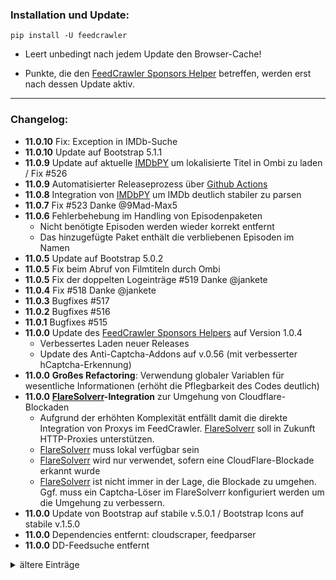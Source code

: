 ### Installation und Update:

`pip install -U feedcrawler`

- Leert unbedingt nach jedem Update den Browser-Cache!

- Punkte, die den [FeedCrawler Sponsors Helper](https://github.com/rix1337/RSScrawler/wiki/5.-FeedCrawler-Sponsors-Helper) betreffen, werden erst nach dessen Update aktiv.

---

### Changelog:
- **11.0.10** Fix: Exception in IMDb-Suche
- **11.0.10** Update auf Bootstrap 5.1.1
- **11.0.9** Update auf aktuelle [IMDbPY](https://imdbpy.github.io/) um lokalisierte Titel in Ombi zu laden / Fix #526
- **11.0.9** Automatisierter Releaseprozess
  über [Github Actions](https://github.com/rix1337/FeedCrawler/actions/workflows/CreateRelease.yml)
- **11.0.8** Integration von [IMDbPY](https://imdbpy.github.io/) um IMDb deutlich stabiler zu parsen
- **11.0.7** Fix #523 Danke @9Mad-Max5
- **11.0.6** Fehlerbehebung im Handling von Episodenpaketen
  - Nicht benötigte Episoden werden wieder korrekt entfernt
  - Das hinzugefügte Paket enthält die verbliebenen Episoden im Namen
- **11.0.5** Update auf Bootstrap 5.0.2
- **11.0.5** Fix beim Abruf von Filmtiteln durch Ombi
- **11.0.5** Fix der doppelten Logeinträge #519 Danke @jankete
- **11.0.4** Fix #518 Danke @jankete
- **11.0.3** Bugfixes #517
- **11.0.2** Bugfixes #516
- **11.0.1** Bugfixes #515
- **11.0.0**  Update des [FeedCrawler Sponsors Helpers](https://github.com/rix1337/RSScrawler/wiki/5.-FeedCrawler-Sponsors-Helper) auf Version 1.0.4
  - Verbessertes Laden neuer Releases
  - Update des Anti-Captcha-Addons auf v.0.56 (mit verbesserter hCaptcha-Erkennung)
- **11.0.0** **Großes Refactoring**: Verwendung globaler Variablen für wesentliche Informationen (erhöht die Pflegbarkeit des Codes deutlich)
- **11.0.0** **[FlareSolverr](https://github.com/FlareSolverr/FlareSolverr)-Integration** zur Umgehung von Cloudflare-Blockaden
  - Aufgrund der erhöhten Komplexität entfällt damit die direkte Integration von Proxys im FeedCrawler. [FlareSolverr](https://github.com/FlareSolverr/FlareSolverr) soll in Zukunft HTTP-Proxies unterstützen.
  - [FlareSolverr](https://github.com/FlareSolverr/FlareSolverr) muss lokal verfügbar sein
  - [FlareSolverr](https://github.com/FlareSolverr/FlareSolverr) wird nur verwendet, sofern eine CloudFlare-Blockade erkannt wurde
  - [FlareSolverr](https://github.com/FlareSolverr/FlareSolverr) ist nicht immer in der Lage, die Blockade zu umgehen. Ggf. muss ein Captcha-Löser im FlareSolverr konfiguriert werden um die Umgehung zu verbessern.
- **11.0.0** Update von Bootstrap auf stabile v.5.0.1 / Bootstrap Icons auf stabile v.1.5.0
- **11.0.0** Dependencies entfernt: cloudscraper, feedparser
- **11.0.0** DD-Feedsuche entfernt
<details>
  <summary>ältere Einträge</summary>
- **10.0.3** Redesign im Webinterface auf Basis der Bootstrap 5 "Offcanvas"-Funktion
- **10.0.2** Bugfixes im Webinterface und bei der erstmaligen Nutzung des FeedCrawlers
- **10.0.1** Im offiziellen Image, [docker-feedcrawler](https://github.com/rix1337/docker-feedcrawler), kann ab sofort per "VERSION"-Parameter die gewünschte Programmversion festgelegt werden.
- **10.0.1** Fix: Die Kontroll-Buttons für den JDownloader haben wieder die gewünschte Größe.
- **10.0.1** Fix: Listen und Einstellungen für nicht gesetzte Hostnamen werden wieder wie zuvor ausgeblendet. Danke @jankete
- **10.0.1** Fix: Verbesserte Blockade-Erkennung für DW funktioniert nun auch wieder ohne Proxy. Danke @jankete
- **10.0.0** Umbenennung des Projektes in **FeedCrawler**: RSS-Feeds sterben aus, und keine der relevanten Seiten bietet überhaupt noch solche an. Da die letzten großen Refactorings den Code deutlich weiter entwickelt haben, gerade was die Integration neuer Seiten in die Feedsuche angeht, war das die optimale Chance um auch die interne Datenbank und die Einstellungs-Datei zu überarbeiten.
  - Die Einstellungen und die Datenbank werden automatisch migriert
  - Bei manuellen Installationen muss erneut der Pfad für Einstellungen und Datenbank angegeben werden
  - Das Logo enthält nicht mehr die RSS-typischen zwei Balken vor einem Kreis, sondern reflektiert die Evolution des Projektes über vier gerade Balken
  - Das Update betrifft 10.241 Codezeilen (#508)
- **10.0.0** Umbenennung der Partnerprojekte
  - docker-rsscrawler heißt jetzt [docker-feedcrawler](https://github.com/rix1337/docker-feedcrawler)
  - RSScrawler Sponsors Helper heißt jetzt [FeedCrawler Sponsors Helper](https://github.com/rix1337/RSScrawler/wiki/5.-FeedCrawler-Sponsors-Helper)
     - Die Bereitstellung erfolgt ab sofort über ein neues privates Github Docker Repository `docker.pkg.github.com/rix1337-sponsors/docker/helper`
     - Die Freischaltung für Sponsoren ist bereits erfolgt
  - Click'n'Load2RSScrawler heißt jetzt [Click'n'Load2FeedCrawler](https://github.com/rix1337/ClickNLoad2FeedCrawler)
- **10.0.0** Frontend-Refactoring zu Bootstrap 5
  - Alle Accordions wurden gegen den Bootstrap-Standard getauscht
  - Die Custom-Slider wurden durch Bootstrap-Slider ersetzt
  - Die Tooltips wurden dem Bootstrap-Standard angeglichen
- **10.0.0** Die veralteten Fontawesome-Icons wurden durch Bootstrap-Icons ersetzt
- **10.0.0** Alle relevanten Warnungen in HTML, JS, CSS wurden behoben
- **10.0.0** Verbesserte Blockade-Erkennung für DW
- **9.2.8** Fix: #506 Der MyJDownloader-Tab ist wieder manuell auf-/zuklappbar. Danke @jankete
- **9.2.8** Der aktive Sponsorenstatus wird nun auch erkannt, ohne den [RSScrawler Sponsors Helper](https://github.com/rix1337/RSScrawler/wiki/5.-RSScrawler-Sponsors-Helper) neustarten zu müssen.
- **9.2.7** Detailanpassungen im Webinterface
- **9.2.6** Update der Web-Frameworks auf deren aktuelle stabile Version: AngularJS v1.8.2, Bootstrap v.4.6.0, jQuery v.3.6.0
- **9.2.5** Bugfixes im Laden der Feedsuche-Laufzeiten im Webinterface
- **9.2.4** Bugfixes in "DW-Mirror bevorzugen"-Option
- **9.2.4** Verbessertes Fehlerhandling im Webinterface
- **9.2.3** Update des [RSScrawler Sponsors Helpers](https://github.com/rix1337/RSScrawler/wiki/5.-RSScrawler-Sponsors-Helper) auf stabile Version 1.0.3
  - Für DW sind ab sofort die notwendigen Popup-Berechtigungen korrekt gesetzt. Danke @jankete
- **9.2.3** Paketnamen die Whitespace (auch URL-encoded als %20) enthalten werden können jetzt über das Webinterface gelöscht werden. #498 Danke @jankete
- **9.2.2** Paketnamen die Whitespace (auch URL-encoded als %20) enthalten werden vom [RSScrawler Sponsors Helper](https://github.com/rix1337/RSScrawler/wiki/5.-RSScrawler-Sponsors-Helper) korrekt gehandhabt. #498 Danke @jankete
- **9.2.2** Fehlerbehebung in der CDC-Funktion. Folgesuchläufe werden jetzt wieder korrekt abgebrochen, wenn eine bereits durchsuchte Feedposition erkannt wird.
- **9.2.2** Update des [RSScrawler Sponsors Helpers](https://github.com/rix1337/RSScrawler/wiki/5.-RSScrawler-Sponsors-Helper) auf stabile Version 1.0.2
  - Die darin enthaltene Version von [Click'n'Load2RSScrawler](https://github.com/rix1337/ClickNLoad2RSScrawler) wurde auf das stabile Release 1.0.2 angehoben.
- **9.2.2** Die "Suchlauf direkt starten"-Funktion erkennt ab sofort eine gelockte Datenbank korrekt als Fehler. #499 Danke @jankete
- **9.2.2** Der _Connection-Timeout_ für die _RSScrawler.db_ wurde auf 10 Sekunden erhöht.
- **9.2.1** DW wird ab sofort in der Feedsuche für Episoden verwendet #491 Danke @9Mad-Max5
  - Ab sofort genügt dieser Hostname um den vollen Funktionsumfang des RSScrawlers zu nutzen
  - Damit ist "DW-Mirror bevorzugen" ab sofort eine globale Option die für alle Listenarten berücksichtigt wird
  - Der [RSScrawler Sponsors Helper](https://github.com/rix1337/RSScrawler/wiki/5.-RSScrawler-Sponsors-Helper) ist mit DW mit Abstand am schnellsten.
- **9.2.0** Ab sofort wird für die Dauer eines Suchlaufs ein Cache für alle HTTP-Requests, die der RSScrawler durchführt, aufgebaut. Dadurch wird die Performance verbessert, wenn die Feedsuche die gleiche Seite für verschiedene Listen mehrfach aufrufen muss (Details siehe: #496).
  - Durch das Caching wird die _RSScrawler.db_ während der laufenden Feedsuche auf mehrere hundert Megabyte Größe wachsen - und mit dem nächsten Suchlauf wieder geleert und erneut befüllt.
  - Ein In-Memory-Cache wurde bewusst verworfen, da der Arbeitsspeicherbedarf ungleich höher ausgefallen wäre.
- **9.1.1** Update des [RSScrawler Sponsors Helpers](https://github.com/rix1337/RSScrawler/wiki/5.-RSScrawler-Sponsors-Helper)-Scriptes für SJ. Dieses wählt wieder wie gewünscht einen Hoster aus und funktioniert ab sofort auch auf DJ.
- **9.1.1** Update des [RSScrawler Sponsors Helpers](https://github.com/rix1337/RSScrawler/wiki/5.-RSScrawler-Sponsors-Helper) auf stabile Version 1.0.1
  - Im Start-Log des Docker-Containers steht ab sofort eine Versionsnummer. Ist diese nicht aktuell, muss das Docker-Image des [RSScrawler Sponsors Helpers](https://github.com/rix1337/RSScrawler/wiki/5.-RSScrawler-Sponsors-Helper) geupdatet bzw. gelöscht und neu heruntergeladen werden. 
  - Dieses Update behebt Probleme im SJ-Script. Dieses funktioniert nun ebenfalls für DJ!
- **9.1.0** Vollständiges Refactoring der Feedsuche von SJ, DJ und SF - bereitet bspw. #491 vor
- **9.0.6** Hotfix für SEGFAULT beim Start des Webservers
  - der interner Webserver `gevent` wurde durch `waitress` ersetzt
- **9.0.4** "Suchlauf direkt starten"-Funktion im Webinterface #489 Danke @jankete
- **9.0.3** Sofern ein Paket per [RSScrawler Sponsors Helper](https://github.com/rix1337/RSScrawler/wiki/5.-RSScrawler-Sponsors-Helper) oder [Click'n'Load2RSScrawler](https://github.com/rix1337/ClickNLoad2RSScrawler) übergeben wird, das noch nicht als "hinzugefügt" markiert wurde, so wird dieses im RSScrawler als "hinzugefügt" markiert.
- **9.0.3** Ersetze, wo möglich, HTTP durch HTTPs in den zu entschlüsselnden Links
- **9.0.3** Update des [RSScrawler Sponsors Helpers](https://github.com/rix1337/RSScrawler/wiki/5.-RSScrawler-Sponsors-Helper) auf stabile Version 1.0.0
  - Im Start-Log steht ab sofort eine Versionsnummer. Ist diese nicht aktuell, muss das Docker-Image des [RSScrawler Sponsors Helpers](https://github.com/rix1337/RSScrawler/wiki/5.-RSScrawler-Sponsors-Helper) geupdatet bzw. gelöscht und neu heruntergeladen werden. 
  - Der Click'n'Load auf FC wird jetzt auch ausgelöst, wenn die Seite per HTTP aufgerufen wird.
- **9.0.3** Update des im [RSScrawler Sponsors Helper](https://github.com/rix1337/RSScrawler/wiki/5.-RSScrawler-Sponsors-Helper) inkludierten [Click'n'Load2RSScrawler](https://github.com/rix1337/ClickNLoad2RSScrawler) auf stabile Version 1.0.0
  - Verbesserte Paketnamenerkennung (Name der Ursprungsseite wird entfernt).
  - Whitespace wird aus Paketnamen entfernt.
- **9.0.2** Fix: Bug in der Feedsuche
- **9.0.1** Fix: DW Feedsuche reaktiviert
- **9.0.0** Da der [RSScrawler Sponsors Helper](https://github.com/rix1337/RSScrawler/wiki/5.-RSScrawler-Sponsors-Helper) die Links (inkl. Captchas) von SJ, DJ und DW vollautomatisch selbst entschlüsselt ist dies ab sofort die empfohlene Kombination aus Hostnamen.
- **9.0.0** Neue Option "DW-Mirror bevorzugen" integriert. Damit wird für jedes Release aus der Feedsuche geprüft, ob dieses auf DW verfügbar ist, um möglichst immer automatisch per [RSScrawler Sponsors Helper](https://github.com/rix1337/RSScrawler/wiki/5.-RSScrawler-Sponsors-Helper) lösbare Links zu erhalten. Nützlich, wenn man grundsätzlich auch weitere Hostnamen in der Feedsuche berücksichtigen möchte.
- **9.0.0** Neue Seite DW wurde auch in die Websuche integriert.
- **9.0.0** Beim Programmstart werden jetzt immer alle gesetzten Hostnamen aufgelistet.
- **9.0.0** Option "1080p-HEVC bevorzugen" funktioniert wieder
- **9.0.0** Option "Zweisprachige Releases erzwingen" funktioniert wieder
- **9.0.0** FC wird nicht mehr als Hostname benötigt (die Suche klappt auch ohne)
- **8.6.7** Neue Seite DW wurde in die Feedsuche integriert. Vorteil: Der [RSScrawler Sponsors Helper](https://github.com/rix1337/RSScrawler/wiki/5.-RSScrawler-Sponsors-Helper) löst deren Captchas komplett selbstständig - dafür bitte auf das aktuelle Image updaten.
- **8.6.6** MW wurden vollständig entfernt
- **8.6.6** XXX-Ergebnisse aus der BY-Suche werden in der Websuche (also auch Ombi) ignoriert
- **8.6.6** Fix: #481 Danke @postboy99
- **8.6.6** Fix: #480 Danke @9Mad-Max5
- **8.6.5** Verbesserter Aufbau des Webinterfaces, wenn wenige Hostnamen gesetzt sind
- **8.6.5** Fix: #478 Danke @DKeppi
- **8.6.4** Unterordner wird nicht mehr nach Medientyp getrennt (Rollback der Änderung aus 8.6.0)
- **8.6.3** Neue Seite WW wurde in die Feedsuche integriert (nicht die Websuche)
- **8.6.3** Performance der BY-Feedsuche erhöht
- **8.6.3** IMDB-Abruf in Feedsuche verbessert
- **8.6.2** Neue Seite MW wurde in Feed- und Websuche integriert.
- **8.6.2** HS wurden vollständig entfernt
- **8.6.2** 3D-Suche wurde entfernt (stattdessen ggf. die Regex-Liste nutzen)
- **8.6.2** Redirect-Links (BY/MW/SF) werden vor dem Download demaskiert
- **8.6.1** Neue Seite BY wurde in Feed- und Websuche integriert.
- **8.6.0** ❗ **Großes Refactoring im Gesamtprojekt**: MB/HW wurden vollständig entfernt. Die neue Struktur ermöglicht schnellere Integration von neuen Blogs. Weiterhin wurde die Integration von BY und MW vorbereitet. ❗ 
- **8.6.0** ~Die Option "Unterordner bei Download" erstellt nun nach Medientyp Unterordner im "RSScrawler"-Ordner. Danke @postboy99 für die Idee.~
- **8.5.1** Bereitstellung des Tampermonkey-Scriptes für Sponsoren als stabilere Alternative zur Click'n'Load-Automatik
- **8.5.0** Aktualisierte Bereitstellung der Tampermonkey-Scripte für SJ (inkl. des Scripts für Sponsoren als stabilere Alternative zur Click'n'Load-Automatik)
- **8.4.4** Fix: In der Websuche werden Staffeln wieder korrekt erkannt und hinzugefügt. Dabei werden Staffelpakete höher priorisiert als einzelne Episoden. Danke @9Mad-Max5 für den Hinweis! #469
- **8.4.4** Fix: In der Websuche werden alle verfügbaren Episoden gefunden, statt ausschließlich die letzte.
- **8.4.3** Fix: Falls deren IMDb-ID in Ombi veraltet ist, klappt der Abruf von Serien dennoch. Danke @postboy99 für den Hinweis! #467
- **8.4.2** Fix: Ombi Hinweis erscheint nun tatsächlich nur einmalig nach Programmstart
- **8.4.1** Verbesserte gleichzeitige Erkennung von bereits hinzugefügten Episoden und Staffeln
- **8.4.0** Ab sofort werden einzelne Episoden ignoriert, sofern bereits eine gleichwertige oder höherwertige Staffel hinzugefügt wurde.
- **8.4.0**  Verbesserter Consolen-Output bei Ombi.
  - Die Erfolgreiche Verbindung wird nur einmalig, beim Start des RSScrawlers aufgelistet
  - Im Folgenden enthält der Consolen-Eintrag zum abgeschlossenen Suchlauf eine Information, sofern Ombi-Anfragen bearbeitet wurden.
- **8.4.0** Bugfix: Kein Abbruch, wenn die SJ-API "None" als verfügbaren Hoster listet
- **8.4.0** Titel werden bei fehlendem Hoster nicht mehr im INFO-Log aufgelistet. Stattdessen erfolgt nach wie vor die Benachrichtigung und ein Consolen-Eintrag.
- **8.4.0** Verbesserung in Click'n'Load2RSScrawler, das im [RSScrawler Sponsors Helper](https://github.com/rix1337/RSScrawler/wiki/5.-RSScrawler-Sponsors-Helper) inkludiert ist.
  - Ab sofort funktionieren auch Anfragen an _/jdcheck.js_ die zusätzliche Parameter enthalten (damit funktioniert beispielsweise jetzt der Click'n'Load auf AL).
  - Außerdem werden `/` in Titeln automatisch ersetzt, sodass RSScrawler die betroffenen Pakete automatisch starten kann.
- **8.3.6** Fehlerbehebung für FX (Feedsuche funktioniert wieder, Workaround für fehlerhaftes HTTPs-Zertifikat entfernt)
- **8.3.6** Erweitertes Logging für Ombi (zeigt beim Start die Anzahl angefragter Serien/Filme bei erfolgreicher Verbindung) #460 
- **8.3.5** Die `CUSTOM_HOSTER`-Option im [RSScrawler Sponsors Helper](https://github.com/rix1337/RSScrawler/wiki/5.-RSScrawler-Sponsors-Helper) funktioniert ab sofort auch auf FC.
- **8.3.5** Der [RSScrawler Sponsors Helper](https://github.com/rix1337/RSScrawler/wiki/5.-RSScrawler-Sponsors-Helper) schließt ab sofort alle Tabs von Drittseiten nach 15 Minuten um den stündlichen Neustart sicherzustellen.
- **8.3.5** Der [RSScrawler Sponsors Helper](https://github.com/rix1337/RSScrawler/wiki/5.-RSScrawler-Sponsors-Helper) nutzt ab sofort ausschließlich Click'n'Load (da der DLC-Download nicht mehr wie gewohnt funktioniert)
- **8.3.5** Durch den [RSScrawler Sponsors Helper](https://github.com/rix1337/RSScrawler/wiki/5.-RSScrawler-Sponsors-Helper) kann zur Laufzeit jeder Paketname nur einmalig **innerhalb von 30 Sekunden** hinzugefügt werden (verhindert unbeabsichtigten Mehrfachdownload).
- **8.3.4** Der [RSScrawler Sponsors Helper](https://github.com/rix1337/RSScrawler/wiki/5.-RSScrawler-Sponsors-Helper) startet ab sofort alle 60 Minuten neu um den RAM-Verbrauch zu senken.
- **8.3.4** Die Ombi Filmsuche sucht neben dem Titel auch nach dessen Erscheinungsjahr #448 , Danke @postboy99
- **8.3.4** Die Ombi Seriensuche erkennt nun Titel und Episoden robuster #449, Danke @postboy99
- **8.3.4** Durch den [RSScrawler Sponsors Helper](https://github.com/rix1337/RSScrawler/wiki/5.-RSScrawler-Sponsors-Helper) hinzugefügte Pakete werden nun auch in Edge-Cases wirklich aus der "Zu entschlüsseln"-Liste entfernt.
- **8.3.4** Durch den [RSScrawler Sponsors Helper](https://github.com/rix1337/RSScrawler/wiki/5.-RSScrawler-Sponsors-Helper) kann zur Laufzeit jeder Paketname nur einmalig hinzugefügt werden (verhindert unbeabsichtigten Mehrfachdownload).
- **8.3.3** Verbesserte Erkennung von Episodenpaketen auf SF
- **8.3.3** Verbesserte Platzierung des "Neu Laden"-Buttons im Helper UI
- **8.3.2** Der [RSScrawler Sponsors Helper](https://github.com/rix1337/RSScrawler/wiki/5.-RSScrawler-Sponsors-Helper) öffnet nun sämtliche Popups in einem neuen Tab, statt im Vollbild (hierzu ist ein Update von dessen Docker Image erforderlich)
- **8.3.2** Bugfix für #445 Danke @jankete
- **8.3.1** Windows Exe wird nun in Python 3.9 (x64) gebaut.
- **8.3.1** Bugfix für #441 Danke @jankete
- **8.3.0** Ombi ist ab sofort unabhängig von MDB/TVDB:
  - die MDB API wurde vollständig durch IMDb ersetzt
  - die TVDB API wurde vollständig durch IMDb ersetzt
  - die Suchfunktion für Filme/Serien per Ombi ist nun genauer
- **8.3.0** Der [RSScrawler Sponsors Helper](https://github.com/rix1337/RSScrawler/wiki/5.-RSScrawler-Sponsors-Helper) schließt das Click'n'Load-Popup selbstständig nach 30 Sekunden (hierzu ist ein Update von dessen Docker Image erforderlich)
- **8.3.0** Der [RSScrawler Sponsors Helper](https://github.com/rix1337/RSScrawler/wiki/5.-RSScrawler-Sponsors-Helper) hat nun einen "Neu laden"-Button im Webinterface (hierzu ist ein Update von dessen Docker Image erforderlich)
- **8.2.1** Der Paketstatus wurde um "Warte auf Download", "Warte auf Entpacken" und "Entpacken" (inkl. Restzeit) erweitert
- **8.2.1** Ermögliche Umgehung der Click'n'Load-Automatik, wenn Click'n'Load des [RSScrawler Sponsors Helper](https://github.com/rix1337/RSScrawler/wiki/5.-RSScrawler-Sponsors-Helper) verfügbar ist (hierzu ist ein Update von dessen Docker Image erforderlich)
- **8.2.1** Erkenne DLC/Click'n'Load auf FC wieder im [RSScrawler Sponsors Helper](https://github.com/rix1337/RSScrawler/wiki/5.-RSScrawler-Sponsors-Helper) (hierzu ist ein Update von dessen Docker Image erforderlich)
- **8.2.1** [RSScrawler Sponsors Helper](https://github.com/rix1337/RSScrawler/wiki/5.-RSScrawler-Sponsors-Helper) Linkerkennung verbessert (Funktion löscht wirklich nur unerwünschte Episoden)
- **8.2.1** Verbesserte Linkerkennung für SF
- **8.2.1** Verbesserte Seitenerkennung wenn Hostnamen nicht gesetzt wurden
- **8.2.0** NGINX-Config für die externe Erreichbarkeit des [RSScrawler Sponsors Helper](https://github.com/rix1337/RSScrawler/wiki/5.-RSScrawler-Sponsors-Helper#externe-erreichbarkeit) ergänzt. Darüber lassen sich Captchas manuell von unterwegs lösen.
- **8.2.0** Verbesserte Webinterfaces von RSScrawler und [RSScrawler Sponsors Helper](https://github.com/rix1337/RSScrawler/wiki/5.-RSScrawler-Sponsors-Helper)
- **8.2.0** Verschiebe nicht entschlüsselte Links aus dem JDownloader in die RSScrawler-Datenbank
- **8.2.0** Refactoring (PEP-Guideline Fixes, Code Inspection, Code Cleanup, Renaming)
- **8.1.2** Zeige im Webinterface, ob derzeit ein [RSScrawler Sponsors Helper](https://github.com/rix1337/RSScrawler/wiki/5.-RSScrawler-Sponsors-Helper) aktiv ist
- **8.1.2** Bugfix für [RSScrawler Sponsors Helper](https://github.com/rix1337/RSScrawler/wiki/5.-RSScrawler-Sponsors-Helper): Entferne Pakete immer wenn ein Paket entschlüsselt wurde.
- **8.1.1** Ab sofort empfängt der [RSScrawler Sponsors Helper](https://github.com/rix1337/RSScrawler/wiki/5.-RSScrawler-Sponsors-Helper) auf dem Port `9666` Click'n'Load-Links
  * Click'n'Load auf Windows umleiten:
   `netsh interface portproxy add v4tov4 listenport=9666 connectaddress=<Docker Host> connectport=9666 listenaddress=127.0.0.1`
- **8.1.1** Entferne überflüssige Episoden bei durch [Click'n'Load2RSScrawler](https://github.com/rix1337/ClickNLoad2RSScrawler) hinzugefügten Links
- **8.1.1** Verbesserte Paket-Erkennung bei durch [Click'n'Load2RSScrawler](https://github.com/rix1337/ClickNLoad2RSScrawler) hinzugefügten Links
- **8.1.0** Unterstützung von [Click'n'Load2RSScrawler](https://github.com/rix1337/ClickNLoad2RSScrawler)
  * Wenn FC keinen DLC anbietet, nutzt der RSSCrawler ab sofort  [Click'n'Load2RSScrawler](https://github.com/rix1337/ClickNLoad2RSScrawler) um die Links intern zu entschlüsseln.
  * Der [RSScrawler Sponsors Helper](https://github.com/rix1337/RSScrawler/wiki/5.-RSScrawler-Sponsors-Helper) erkennt automatisch welche Methode verfügbar ist.
  * Verschlüsselte Links werden automatisch durch die entschlüsselten ersetzt.
  * Die Standardpasswörter von FC und FX werden automatisch eingegeben.
  * Einziges offenes Problem bei FC sind nach wie vor die Captchas. Diese müssen weiter per VNC gelöst werden.
  * **Wie immer gilt: das alte Docker-Image löschen und danach das neue mit eurem Docker-Login herunterladen!**
- **8.1.0** Deutlich robustere Link-Erkennung für FX
- **8.0.4** FX wieder verfügbar (Workaround solange dort das Intermediate Certificate von letsencrypt fehlt)
- **8.0.3** Bugfix für SF - Danke @jankete für den Hinweis! #431
- **8.0.1** Ab sofort wird SF unterstützt! Danke @Slomo17 für den Hinweis! #427
- **8.0.0** **Hostnamen sind ab sofort nicht mehr Teil des Codes! (Umfangreiche Codeanpassung, siehe: #428)**
  Ausschließlich der Anwender entscheidet, welche Seiten durchsucht werden sollen. Diese Entscheidung trifft der Anwender selbstständig, indem er die _RSScrawler.ini_ in der Kategorie _[Hostnames]_ manuell befüllt (_ab = xyz.com_). Eingetragen werden dort reine Hostnamen (ohne _https://_).
 
  **Dabei gilt**
  *   Welcher Hostname aufgerufen wird entscheidet allein der Anwender.
  *    Ist nicht mindestens ein Hostname gesetzt, wird der RSScrawler nicht starten.
  *    Passt die aufgerufene Seite hinter dem jeweiligen Hostnamen nicht zum Suchmuster des RSScrawlers, kann es zu Fehlern kommen.
  *    Weder RSScrawler noch der Autor benennen oder befürworten spezifische Hostnamen. Fragen hierzu werden ignoriert!

- **8.0.0** DJ wurde auf die neue Seite (analog zu SJ) angepasst und funktioniert wieder. Genres werden nicht mehr geprüft.
- **8.0.0** YT wurde entfernt.
- **8.0.0** Alle Hostnamen werden vor dem Start jedes Suchlaufs geprüft (ob die Seite verfügbar ist).
- **8.0.0** Windows Exe wird nun in Python 3.8 gebaut.
</details>
